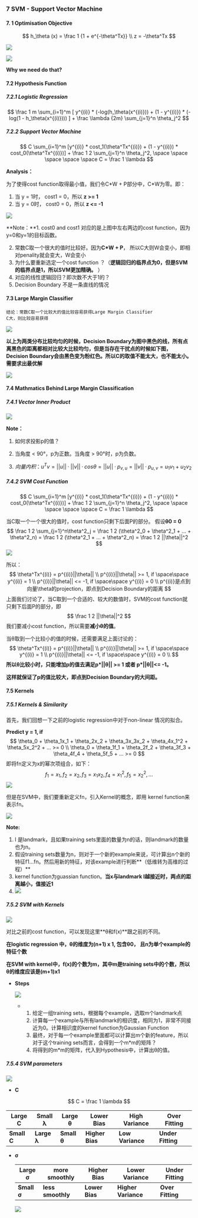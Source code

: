 ### 7  SVM - Support Vector Machine

#### 7. 1 Optimisation Objective

$$
h_\theta (x) = \frac 1 {1 + e^{-\theta^Tx}}	\\
z = -\theta^Tx
$$

![](http://p1.bqimg.com/567571/ccebe58b8c408be2.png)

![](http://p1.bpimg.com/567571/08cde1201ceffdf4.png)

**Why we need do that?**



#### 7.2 Hypothesis Function

##### 7.2.1 Logistic Regression

$$
\frac 1 m \sum_{i=1}^m [ y^{(i)} * (-log(h_\theta(x^{(i)})) + (1 - y^{(i)}) * (-log(1 - h_\theta(x^{(i)}))) ] + \frac \lambda {2m} \sum_{j=1}^n \theta_j^2
$$

##### 7.2.2 Support Vector Machine

$$
C \sum_{i=1}^m [y^{(i)} * cost_1(\theta^Tx^{(i)}) + (1 - y^{(i)}) * cost_0(\theta^Tx^{(i)})] + \frac 1 2 \sum_{j=1}^n \theta_j^2, 
\space \space \space \space \space C = \frac 1 \lambda
$$

**Analysis：**

为了使得cost function取得最小值，我们令C\*W + P部分中，C\*W为零。即：

1. 当 y = 1时， cost1 = 0，所以 **z >= 1**
2. 当 y = 0时， cost0 = 0，所以 **z <= -1**

![](http://i1.piimg.com/567571/f12b34463ba1fa44.png)



**Note：**1. cost0 and cost1 对应的是上图中左右两边的cost function，因为y=0和y=1的目标函数。

2. 常数C取一个很大的值时比较好。因为**C*W + P**， 所以C大则W会变小，即相对penality就会变大，W会变小
3. 为什么要重新选定一个cost function ？（**逻辑回归的临界点为0，但是SVM的临界点是1，所以SVM更加精确。** ）
4. 对应的线性逻辑回归？即次数不大于1的？
5. Decision Boundary 不是一条直线的情况



#### 7.3 Large Margin Classifier

```
结论：常数C取一个比较大的值比较容易获得Large Margin Classifier
C大，则比较容易获得
```

![](http://p1.bpimg.com/567571/ffb73c13bac7db8f.png)

**以上为两类分布比较均匀的时候，Decision Boundary为图中黑色的线，所有点离黑色的距离都相对比较大比较均匀，但是当存在干扰点的时候如下图，Decision Boundary会由黑色变为粉红色。所以C的取值不能太大，也不能太小。需要求出最优解**

![](http://p1.bqimg.com/567571/d8b0b0072aa7c3c9.png)

#### 7.4 Mathmatics Behind Large Margin Classification

##### 7.4.1 Vector Inner Product

![](http://i1.piimg.com/567571/8ebc858903b32e8c.png)

**Note：**

1. 如何求投影p的值？


2. 当角度 < 90°，p为正数。当角度 > 90°时，p为负数。

3. $$
   向量内积：u^Tv = ||u|| · ||v|| · cosθ = ||u|| · p_{v,u} = ||v|| · p_{u,v} = u_1v_1+u_2v_2
   $$






##### 7.4.2 SVM Cost Function

$$
C \sum_{i=1}^m [y^{(i)} * cost_1(\theta^Tx^{(i)}) + (1 - y^{(i)}) * cost_0(\theta^Tx^{(i)})] + \frac 1 2 \sum_{j=1}^n \theta_j^2, 
\space \space \space \space \space C = \frac 1 \lambda
$$

当C取一个一个很大的值时，cost function只剩下后面P的部分。 假设**θ0 = 0**
$$
\frac 1 2 \sum_{j=1}^n\theta^2_j = \frac 1 2 (\theta^2_0 + \theta^2_1 + ... + \theta^2_n) = \frac 1 2 (\theta^2_1 + ... + \theta^2_n)
= \frac 1 2 ||\theta||^2
$$
![](http://p1.bqimg.com/567571/4b804d7e42cfb375.png)

所以：
$$
\theta^Tx^{(i)} = p^{(i)}||\theta||	\\
p^{(i)}||\theta|| >= 1, if \space\space y^{(i)} = 1	\\
p^{(i)}||\theta|| <= -1, if \space\space y^{(i)} = 0	\\
p^{(i)}是点到向量\theta的projection，即点到Decision Boundary的距离
$$
上面我们讨论了，当C取到一个合适的、较大的数值时，SVM的cost function就只剩下后面P的部分，即
$$
\frac 1 2 ||\theta||^2
$$
我们要减小cost function，所以需要**减小θ的值**。

当θ取到一个比较小的值的时候，还需要满足上面讨论的：
$$
\theta^Tx^{(i)} = p^{(i)}||\theta||	\\
p^{(i)}||\theta|| >= 1, if \space\space y^{(i)} = 1	\\
p^{(i)}||\theta|| <= -1, if \space\space y^{(i)} = 0	\\
$$
**所以θ比较小时，只能增加p的值去满足p\*||θ|| >= 1 或者 p\*||θ||<= -1。**

**这样就保证了p的值比较大，即点到Decision Boundary的大间距。**



#### 7.5 Kernels

##### 7.5.1 Kernels & Similarity

首先，我们回想一下之前的logistic regression中对于non-linear 情况的拟合。

**Predict y = 1, if**
$$
\theta_0 + \theta_1x_1 + \theta_2x_2 + \theta_3x_3x_2 + \theta_4x_1^2 + \theta_5x_2^2 + ... >= 0 \\
\theta_0 + \theta_1f_1 + \theta_2f_2 + \theta_3f_3 + \theta_4f_4 + \theta_5f_5 + ... >= 0
$$
即将fn定义为x的幂次项组合，如下：
$$
f_1 = x_1, f_2 = x_2, f_3 = x_1x_2, f_4 = x_1^2, f_5 = x_2^2, ...
$$
![](http://p1.bpimg.com/567571/1dc51f091e3a45c0.png)

但是在SVM中，我们要重新定义fn，引入Kernel的概念，即用 kernel function来表示fn。

![](http://p1.bqimg.com/567571/220a900a536966bb.png)

**Note:**

1. l 是landmark，且如果training sets里面的数量为n的话，则landmark的数量也为n。
2. 假设training sets数量为n，则对于一个新的example来说，可计算出n个新的特征f1...fn。然后用新的特征，对该example进行判断**（低维转为高维的过程）**
3. kernel function为guassian function。**当x与landmark l越接近时，两点的距离越小，值接近1**
4. ![](http://p1.bpimg.com/567571/715ea71242a4c57f.png)

##### 7.5.2 SVM with Kernels

![](http://p1.bpimg.com/567571/90910c2466c5cbfb.png)



对比之前的cost function，可以发现这里**θ和f(x)**跟之前的不同。

**在logistic regression 中，θ的维度为(n+1) x 1, 包含θ0， 且n为单个example的特征个数**

**在SVM with kernel中，f(x)的个数为m，其中m是training sets中的个数，所以θ的维度应该是(m+1)x1**



- **Steps**

  ![](http://p1.bqimg.com/567571/417a67419bd51ee7.png)
  - 1. 给定一组training sets，根据每个example，选取m个landmark点
    2. 计算每一个example与所有landmark的相识度，相同为1，非常不同接近为0。计算相识度的kernel function为Gaussian Function
    3. 最终，对于每一个example里面都可以计算出m个新的feature，所以对于这个training sets而言，会得到一个m*m的矩阵？
    4. 将得到的m*m的矩阵，代入到Hypothesis中，计算出θ的值。


##### 7.5.4 SVM parameters

![](http://p1.bqimg.com/567571/24abc84b6130bec4.png)

- **C**

$$
C = \frac 1 \lambda
$$

| Large C     | Small  λ     | Large θ     | Lower Bias      | High Variance    | Over Fitting      |
| ----------- | ------------ | ----------- | --------------- | ---------------- | ----------------- |
| **Small C** | **Large  λ** | **Small θ** | **Higher Bias** | **Low Variance** | **Under Fitting** |



- **σ**

  | Large σ     | more smoothly     | Higher Bias    | Lower Variance      | Under Fitting    |
  | ----------- | ----------------- | -------------- | ------------------- | ---------------- |
  | **Small σ** | **less smoothly** | **Lower Bias** | **Higher Variance** | **Over Fitting** |

  ![](http://i1.piimg.com/567571/3bc82f7fc83c84cd.png)

  ​

